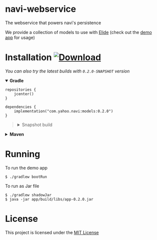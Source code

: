 # navi-webservice

The webservice that powers navi's persistence

We provide a collection of models to use with [Elide](https://github.com/yahoo/elide) (check out the [demo app](./app) for usage)

# Installation [ ![Download](https://api.bintray.com/packages/yahoo/maven/navi/images/download.svg) ](https://bintray.com/yahoo/maven/navi/_latestVersion)

_You can also try the latest builds with `0.2.0-SNAPSHOT` version_

<details open=true><summary><strong>Gradle</strong></summary>

```
repositories {
    jcenter()
}
```

```
dependencies {
    implementation("com.yahoo.navi:models:0.2.0")
}
```

<blockquote><details><summary>Snapshot build</summary>

```
repositories {
    maven {
        url "https://oss.jfrog.org/artifactory/oss-snapshot-local"
    }
}
```

```
dependencies {
    implementation("com.yahoo.navi:models:0.2.0-SNAPSHOT")
}
```

</details></blockquote>
</details>

<details><summary><strong>Maven</strong></summary>

```xml
<repositories>
    <repository>
        <snapshots>
            <enabled>false</enabled>
        </snapshots>
        <id>central</id>
        <name>bintray</name>
        <url>https://jcenter.bintray.com</url>
    </repository>
</repositories>
```

```xml
<dependencies>
    <dependency>
      <groupId>com.yahoo.navi</groupId>
      <artifactId>models</artifactId>
      <version>0.2.0</version>
    </dependency>
</dependencies>
```

<blockquote><details><summary>Snapshot build</summary>

```xml
<repositories>
    <repository>
        <id>oss-snapshot-local</id>
        <name>oss-snapshot-local</name>
        <url>https://oss.jfrog.org/artifactory/oss-snapshot-local</url>
    </repository>
</repositories>
```

```xml
<dependencies>
    <dependency>
      <groupId>com.yahoo.navi</groupId>
      <artifactId>models</artifactId>
      <version>0.2.0-SNAPSHOT</version>
    </dependency>
</dependencies>
```

</details></blockquote>
</details>

# Running

To run the demo app

```shell script
$ ./gradlew bootRun
```

To run as Jar file

```shell script
$ ./gradlew shadowJar
$ java -jar app/build/libs/app-0.2.0.jar
```

# License

This project is licensed under the [MIT License](LICENSE.md)
